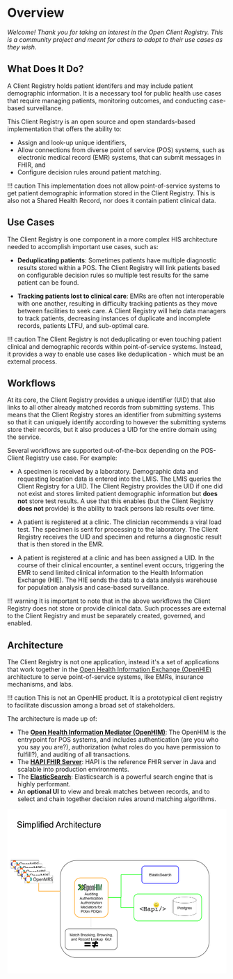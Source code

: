 # Overview

*Welcome! Thank you for taking an interest in the Open Client Registry. This is a community project and meant for others to adopt to their use cases as they wish.*

## What Does It Do?

A Client Registry holds patient identifers and may include patient demographic information. It is a necessary tool for public health use cases that require managing patients, monitoring outcomes, and conducting case-based surveillance.

This Client Registry is an open source and open standards-based implementation that offers the ability to:

* Assign and look-up unique identifiers,
* Allow connections from diverse point of service (POS) systems, such as electronic medical record (EMR) systems, that can submit messages in FHIR, and
* Configure decision rules around patient matching.

!!! caution
    This implementation does not allow point-of-service systems to get patient demographic information stored in the Client Registry. This is also not a Shared Health Record, nor does it contain patient clinical data.

## Use Cases

The Client Registry is one component in a more complex HIS architecture needed to accomplish important use cases, such as:

* **Deduplicating patients**: Sometimes patients have multiple diagnostic results stored within a POS. The Client Registry will link patients based on configurable decision rules so multiple test results for the same patient can be found. 

* **Tracking patients lost to clinical care**: EMRs are often not interoperable with one another, resulting in difficulty tracking patients as they move between facilities to seek care. A Client Registry will help data managers to track patients, decreasing instances of duplicate and incomplete records, patients LTFU, and sub-optimal care. 

!!! caution
    The Client Registry is not deduplicating or even touching patient clinical and demographic records within point-of-service systems. Instead, it provides a way to enable use cases like deduplication - which must be an external process. 

## Workflows

At its core, the Client Registry provides a unique identifier (UID) that also links to all other already matched records from submitting systems. This means that the Client Registry stores an identifier from submitting systems so that it can uniquely identify according to however the submitting systems store their records, but it also produces a UID for the entire domain using the service.

Several workflows are supported out-of-the-box depending on the POS-Client Registry use case. For example:

* A specimen is received by a laboratory. Demographic data and requesting location data is entered into the LMIS. The LMIS queries the Client Registry for a UID. The Client Registry provides the UID if one did not exist and stores limited patient demographic information but **does not** store test results. A use that this enables (but the Client Registry **does not** provide) is the ability to track persons lab results over time.

* A patient is registered at a clinic. The clinician recommends a viral load test. The specimen is sent for processing to the laboratory. The Client Registry receives the UID and specimen and returns a diagnostic result that is then stored in the EMR. 

* A patient is registered at a clinic and has been assigned a UID. In the course of their clinical encounter, a sentinel event occurs, triggering the EMR to send limited clinical information to the Health Information Exchange (HIE). The HIE sends the data to a data analysis warehouse for population analysis and case-based surveillance.

!!! warning
    It is important to note that in the above workflows the Client Registry does not store or provide clinical data. Such processes are external to the Client Registry and must be separately created, governed, and enabled. 

## Architecture

The Client Registry is not one application, instead it's a set of applications that work together in the [Open Health Information Exchange (OpenHIE)](http://ohie.org) architecture to serve point-of-service systems, like EMRs, insurance mechanisms, and labs.

!!! caution
    This is not an OpenHIE product. It is a prototypical client registry to facilitate discussion among a broad set of stakeholders. 

The architecture is made up of:

* The [**Open Health Information Mediator (OpenHIM)**](http://openhim.org): The OpenHIM is the entrypoint for POS systems, and includes authentication (are you who you say you are?), authorization (what roles do you have permission to fulfill?), and auditing of all transactions.
* The [**HAPI FHIR Server**](http://hapifhir.io): HAPI is the reference FHIR server in Java and scalable into production environments.
* The [**ElasticSearch**](http://elastic.co/products/elasticsearch): Elasticsearch is a powerful search engine that is highly performant.
* An **optional UI** to view and break matches between records, and to select and chain together decision rules around matching algorithms.

![Alt text](images/architecture_updated.png "Architecture")
